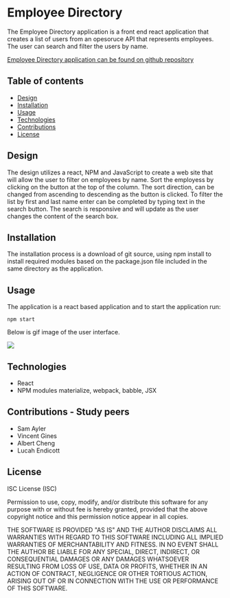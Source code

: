 # Employee Directory

The Employee Directory application is a front end react application that creates a list of users from an opesoruce API that represents employees. The user can search and filter the users by name.

[Employee Directory application can be found on github repository ](https://github.com/ktywelch/Employee-Directory.git)

## Table of contents
* [Design](#Design)
* [Installation](#Installation)
* [Usage](#Usage)
* [Technologies](#Technologies)
* [Contributions](#Contributions)
* [License](#License)

## Design
The design utilizes a react, NPM and JavaScript to create a web site that will  allow the user to filter on employees by name. Sort the employess by clicking on the button at the top of the column. The sort direction, can be changed from ascending to descending as the button is clicked. To filter the list by first and last name enter can be completed by typing text in the search button. The search is responsive and will update as the user changes the content of the search box.

## Installation
The installation process is a download of git source, using npm install to install required modules based on the package.json file included in the same directory as the application.

## Usage
The application is a react based application and to start the application run:

``` npm start ```

Below is  gif image of the user interface.

![](./public/images/fitness.gif)


## Technologies
* React 
* NPM modules materialize, webpack, babble, JSX


## Contributions - Study peers
* Sam Ayler
* Vincent Gines
* Albert Cheng
* Lucah Endicott

## License
ISC License (ISC)


Permission to use, copy, modify, and/or distribute this software for any purpose with or without fee is hereby granted, provided that the above copyright notice and this permission notice appear in all copies.

THE SOFTWARE IS PROVIDED "AS IS" AND THE AUTHOR DISCLAIMS ALL WARRANTIES WITH REGARD TO THIS SOFTWARE INCLUDING ALL IMPLIED WARRANTIES OF MERCHANTABILITY AND FITNESS. IN NO EVENT SHALL THE AUTHOR BE LIABLE FOR ANY SPECIAL, DIRECT, INDIRECT, OR CONSEQUENTIAL DAMAGES OR ANY DAMAGES WHATSOEVER RESULTING FROM LOSS OF USE, DATA OR PROFITS, WHETHER IN AN ACTION OF CONTRACT, NEGLIGENCE OR OTHER TORTIOUS ACTION, ARISING OUT OF OR IN CONNECTION WITH THE USE OR PERFORMANCE OF THIS SOFTWARE.
